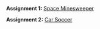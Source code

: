 **Assignment 1:** [Space Minesweeper](https://csci-4611-spring-2022.github.io/Builds/Assignment-1)

**Assignment 2:** [Car Soccer](https://csci-4611-spring-2022.github.io/Builds/Assignment-2)